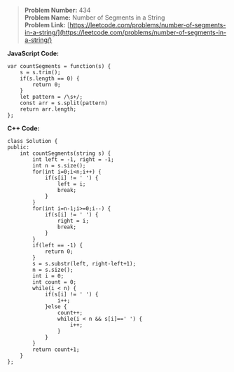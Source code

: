 > **Problem Number:** 434 <br>
> **Problem Name:** Number of Segments in a String <br>
> **Problem Link:** [https://leetcode.com/problems/number-of-segments-in-a-string/](https://leetcode.com/problems/number-of-segments-in-a-string/) <br>

**JavaScript Code:** <br>

    var countSegments = function(s) {
        s = s.trim();
        if(s.length == 0) {
            return 0;
        }
        let pattern = /\s+/;
        const arr = s.split(pattern)
        return arr.length;
    };

**C++ Code:** <br>

    class Solution {
    public:
        int countSegments(string s) {
            int left = -1, right = -1;
            int n = s.size();
            for(int i=0;i<n;i++) {
                if(s[i] != ' ') {
                    left = i;
                    break;
                }
            }
            for(int i=n-1;i>=0;i--) {
                if(s[i] != ' ') {
                    right = i;
                    break;
                }
            }
            if(left == -1) {
                return 0;
            }
            s = s.substr(left, right-left+1);
            n = s.size();
            int i = 0;
            int count = 0;
            while(i < n) {
                if(s[i] != ' ') {
                    i++;
                }else {
                    count++;
                    while(i < n && s[i]==' ') {
                        i++;
                    }
                }
            }
            return count+1;
        }
    };